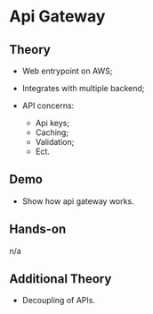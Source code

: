 # Api Gateway

## Theory

- Web entrypoint on AWS;
- Integrates with multiple backend;
- API concerns:

  - Api keys;
  - Caching;
  - Validation;
  - Ect.

## Demo

- Show how api gateway works.

## Hands-on

n/a

## Additional Theory

- Decoupling of APIs.
